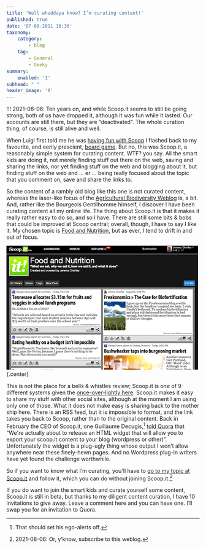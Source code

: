 ```yaml
---
title: 'Well whaddaya know? I’m curating content!'
published: true
date: '07-08-2011 16:36'
taxonomy:
    category:
        - blog
    tag:
        - General
        - Geeky
summary:
    enabled: '1'
subhead: " "
header_image: '0'
---
```


!!! 2021-08-06: Ten years on, and while Scoop.it seems to still be going strong, both of us have dropped it, although it was fun while it lasted. Our accounts are still there, but they are “deactivated”. The whole curation thing, of course, is still alive and well.

When Luigi first told me he was [having fun with Scoop](https://www.scoop.it/t/agricultural-biodiversity) I flashed back to my favourite, and eerily prescient, [board game](https://web.archive.org/web/20111002161224/http://www.dicemaestro.com/games-articles/retroactive-scoop.asp). But no, this was Scoop.it, a reasonably simple system for curating content. WTF? you say. All the smart kids are doing it, not merely finding stuff out there on the web, saving and sharing the links, nor yet finding stuff on the web and blogging about it, but finding stuff on the web and ... er ... being really focused about the topic that you comment on, save and share the links to.

So the content of a rambly old blog like this one is not curated content, whereas the laser-like focus of the [Agricultural Biodiversity Weblog](https://agro.biodiver.se) is, a bit. And, rather like the Bourgeois Gentilhomme himself, I discover I have been curating content all my online life. The thing about Scoop.it is that it makes it really rather easy to do so, and so I have. There are still some bits & bobs that could be improved at Scoop central; overall, though, I have to say I like it. My chosen topic is [Food and Nutrition](http://www.scoop.it/t/food-and-nutrition), but as ever, I tend to drift in and out of focus.

![Screen capture](scoop.png){.center}

This is not the place for a bells & whistles review; Scoop.it is one of 9 different systems given the [once-over-lightly here](https://web.archive.org/web/20111104204736/http://blog.webdistortion.com/2011/03/10/content-curation-tools/). Scoop.it makes it easy to share my stuff with other social sites, although at the moment I am using only one of those. What it does not make easy is sharing back to the mother ship here. There is an RSS feed, but it is impossible to format, and the link takes you back to Scoop, rather than to the original content. Back in February the CEO of Scoop.it, one Guillaume Decugis,[^1] [told Quora](https://www.quora.com/Whats-the-easiest-way-to-curate-the-news-on-my-WordPress-blog) that “We're actually about to release an HTML widget that will allow you to export your scoop.it content to your blog (wordpress or other)”. Unfortunately the widget is a plug-ugly thing whose output I won’t allow anywhere near these finely-hewn pages. And no Wordpress plug-in writers have yet found the challenge worthwhile. 

So if you want to know what I’m curating, you'll have to [go to my topic at Scoop.it](http://www.scoop.it/t/food-and-nutrition) and follow it, which you can do without joining Scoop.it.[^2]

If you do want to join the smart kids and curate yourself some content, Scoop.it is still in beta, but thanks to my diligent content curation, I have 10 invitations to give away. Leave a comment here and you can have one. I’ll swap you for an invitation to Quora.

[^1]: That should set his ego-alerts off. 

[^2]: 2021-08-06:  Or, y’know, subscribe to this weblog.